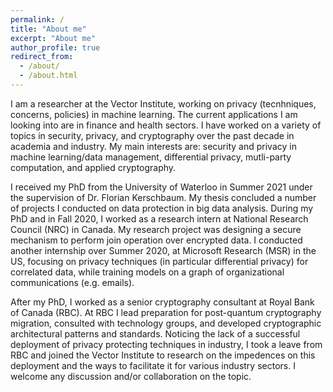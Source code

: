 ```yaml
---
permalink: /
title: "About me"
excerpt: "About me"
author_profile: true
redirect_from: 
  - /about/
  - /about.html
---
```


I am a researcher at the Vector Institute, working on privacy (tecnhniques, concerns, policies) in machine learning. The current applications I am looking into are in finance and health sectors.
I have worked on a variety of topics in security, privacy, and cryptography over the past decade in academia and industry. My main interests are: security and privacy in machine learning/data management, differential privacy, mutli-party computation, and applied cryptography. 

I received my PhD from the University of Waterloo in Summer 2021 under the supervision of Dr. Florian Kerschbaum. My thesis concluded a number of projects I conducted on data protection in big data analysis. During my PhD and in Fall 2020, I worked as a research intern at National Research Council (NRC) in Canada. My research project was designing a secure mechanism to perform join operation over encrypted data. I conducted another internship over Summer 2020, at Microsoft Research (MSR) in the US, focusing on privacy techniques (in particular differential privacy) for correlated data, while training models on a graph of organizational communications (e.g. emails).

After my PhD, I worked as a senior cryptography consultant at Royal Bank of Canada (RBC). At RBC I lead preparation for post-quantum cryptography migration, consulted with technology groups, and developed cryptographic architectural patterns and standards. Noticing the lack of a successful deployment of privacy protecting techniques in industry, I took a leave from RBC and joined the Vector Institute to research on the impedences on this deployment and the ways to facilitate it for various industry sectors. I welcome any discussion and/or collaboration on the topic. 
